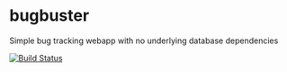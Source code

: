 # bugbuster
Simple bug tracking webapp with no underlying database dependencies


[![Build Status](https://travis-ci.org/FarragoLabs/bugbuster.svg?branch=master)](https://travis-ci.org/FarragoLabs/bugbuster.svg?branch=master)
